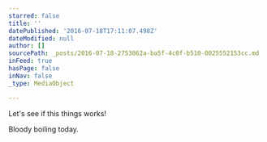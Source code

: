 ```yaml
---
starred: false
title: ''
datePublished: '2016-07-18T17:11:07.498Z'
dateModified: null
author: []
sourcePath: _posts/2016-07-18-2753862a-ba5f-4c0f-b510-0025552153cc.md
inFeed: true
hasPage: false
inNav: false
_type: MediaObject

---
```

Let's see if this things works!

Bloody boiling today.